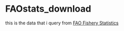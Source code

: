 # FAOstats_download
this is the data that i query from [FAO Fishery Statistics](https://www.fao.org/fishery/statistics-query/en/global_production/global_production_quantity)
